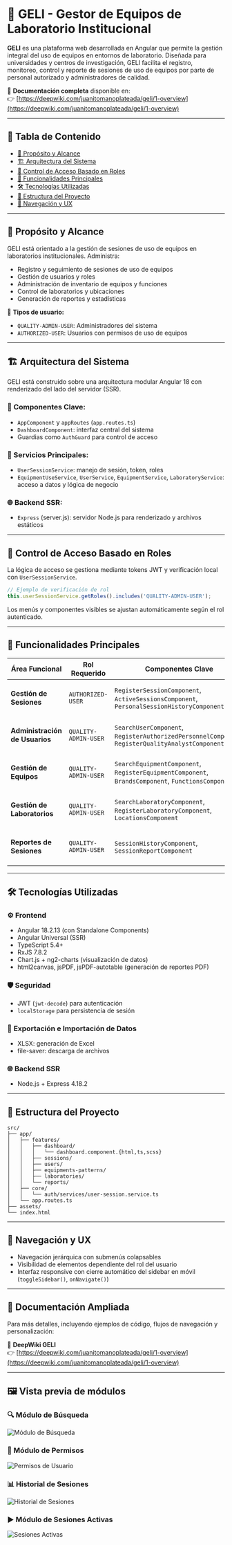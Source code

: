 
# 🧪 GELI - Gestor de Equipos de Laboratorio Institucional

**GELI** es una plataforma web desarrollada en Angular que permite la gestión integral del uso de equipos en entornos de laboratorio. Diseñada para universidades y centros de investigación, GELI facilita el registro, monitoreo, control y reporte de sesiones de uso de equipos por parte de personal autorizado y administradores de calidad.

📖 **Documentación completa** disponible en:  
👉 [https://deepwiki.com/juanitomanoplateada/geli/1-overview](https://deepwiki.com/juanitomanoplateada/geli/1-overview)

---

## 📑 Tabla de Contenido

- [🎯 Propósito y Alcance](#-propósito-y-alcance)
- [🏗️ Arquitectura del Sistema](#-arquitectura-del-sistema)
- [🔐 Control de Acceso Basado en Roles](#-control-de-acceso-basado-en-roles)
- [🧩 Funcionalidades Principales](#-funcionalidades-principales)
- [🛠️ Tecnologías Utilizadas](#-tecnologías-utilizadas)
- [📂 Estructura del Proyecto](#-estructura-del-proyecto)
- [🧭 Navegación y UX](#-navegación-y-ux)

---

## 🎯 Propósito y Alcance

GELI está orientado a la gestión de sesiones de uso de equipos en laboratorios institucionales. Administra:

- Registro y seguimiento de sesiones de uso de equipos
- Gestión de usuarios y roles
- Administración de inventario de equipos y funciones
- Control de laboratorios y ubicaciones
- Generación de reportes y estadísticas

👥 **Tipos de usuario:**
- `QUALITY-ADMIN-USER`: Administradores del sistema
- `AUTHORIZED-USER`: Usuarios con permisos de uso de equipos

---

## 🏗️ Arquitectura del Sistema

GELI está construido sobre una arquitectura modular Angular 18 con renderizado del lado del servidor (SSR). 

### 🔧 Componentes Clave:

- `AppComponent` y `appRoutes` (`app.routes.ts`)
- `DashboardComponent`: interfaz central del sistema
- Guardias como `AuthGuard` para control de acceso

### 🧵 Servicios Principales:
- `UserSessionService`: manejo de sesión, token, roles
- `EquipmentUseService`, `UserService`, `EquipmentService`, `LaboratoryService`: acceso a datos y lógica de negocio

### 🌐 Backend SSR:
- `Express` (server.js): servidor Node.js para renderizado y archivos estáticos

---

## 🔐 Control de Acceso Basado en Roles

La lógica de acceso se gestiona mediante tokens JWT y verificación local con `UserSessionService`.

```ts
// Ejemplo de verificación de rol
this.userSessionService.getRoles().includes('QUALITY-ADMIN-USER');
```

Los menús y componentes visibles se ajustan automáticamente según el rol autenticado.

---

## 🧩 Funcionalidades Principales

| Área Funcional         | Rol Requerido         | Componentes Clave                                                                 | Funcionalidad Principal                                             |
|------------------------|------------------------|-----------------------------------------------------------------------------------|----------------------------------------------------------------------|
| **Gestión de Sesiones**| `AUTHORIZED-USER`      | `RegisterSessionComponent`, `ActiveSessionsComponent`, `PersonalSessionHistoryComponent` | Registro y seguimiento de sesiones personales                      |
| **Administración de Usuarios** | `QUALITY-ADMIN-USER` | `SearchUserComponent`, `RegisterAuthorizedPersonnelComponent`, `RegisterQualityAnalystComponent` | Gestión y asignación de roles a usuarios                           |
| **Gestión de Equipos** | `QUALITY-ADMIN-USER`   | `SearchEquipmentComponent`, `RegisterEquipmentComponent`, `BrandsComponent`, `FunctionsComponent` | Inventario de equipos, marcas y funciones                          |
| **Gestión de Laboratorios** | `QUALITY-ADMIN-USER` | `SearchLaboratoryComponent`, `RegisterLaboratoryComponent`, `LocationsComponent` | Administración de laboratorios y ubicaciones                       |
| **Reportes de Sesiones** | `QUALITY-ADMIN-USER` | `SessionHistoryComponent`, `SessionReportComponent`                             | Visualización y exportación de reportes de sesiones                 |

---

## 🛠️ Tecnologías Utilizadas

### ⚙️ **Frontend**
- Angular 18.2.13 (con Standalone Components)
- Angular Universal (SSR)
- TypeScript 5.4+
- RxJS 7.8.2
- Chart.js + ng2-charts (visualización de datos)
- html2canvas, jsPDF, jsPDF-autotable (generación de reportes PDF)

### 🛡️ **Seguridad**
- JWT (`jwt-decode`) para autenticación
- `localStorage` para persistencia de sesión

### 📁 **Exportación e Importación de Datos**
- XLSX: generación de Excel
- file-saver: descarga de archivos

### 🌐 **Backend SSR**
- Node.js + Express 4.18.2

---

## 📂 Estructura del Proyecto

```plaintext
src/
├── app/
│   ├── features/
│   │   ├── dashboard/
│   │   │   └── dashboard.component.{html,ts,scss}
│   │   ├── sessions/
│   │   ├── users/
│   │   ├── equipments-patterns/
│   │   ├── laboratories/
│   │   └── reports/
│   ├── core/
│   │   └── auth/services/user-session.service.ts
│   └── app.routes.ts
├── assets/
└── index.html
```

---

## 🧭 Navegación y UX

- Navegación jerárquica con submenús colapsables
- Visibilidad de elementos dependiente del rol del usuario
- Interfaz responsive con cierre automático del sidebar en móvil (`toggleSidebar()`, `onNavigate()`)

---

## 🔗 Documentación Ampliada

Para más detalles, incluyendo ejemplos de código, flujos de navegación y personalización:

📘 **DeepWiki GELI**  
👉 [https://deepwiki.com/juanitomanoplateada/geli/1-overview](https://deepwiki.com/juanitomanoplateada/geli/1-overview)

---

## 🖼️ Vista previa de módulos

### 🔍 Módulo de Búsqueda
![Módulo de Búsqueda](public/module_search_preview.png)

### 🔐 Módulo de Permisos
![Permisos de Usuario](public/preview_permissions_module.png)

### 📊 Historial de Sesiones
![Historial de Sesiones](public/session_history_module_preview.png)

### ▶️ Módulo de Sesiones Activas
![Sesiones Activas](public/preview_active_sessions_module.png)
